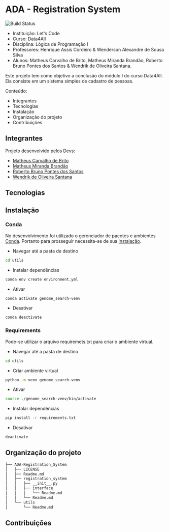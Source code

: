 # ADA - Registration System
![Build Status](https://travis-ci.org/joemccann/dillinger.svg?branch=master)

- Instituição: Let's Code
- Curso: Data4All
- Disciplina: Lógica de Programação I
- Professores: Henrique Assis Cordeiro & Wenderson Alexandre de Sousa Silva
- Alunos: Matheus Carvalho de Brito, Matheus Miranda Brandão, Roberto Bruno Pontes dos Santos & Wendrik de Oliveira Santana.

Este projeto tem como objetivo a conclusão do módulo I do curso Data4All. Ela consiste em um sistema simples de cadastro de pessoas.

Conteúdo:
- Integrantes
- Tecnologias
- Instalação
- Organização do projeto
- Contribuições


## Integrantes
Projeto desenvolvido pelos Devs:

- [Matheus Carvalho de Brito](https://github.com/mateuscbrito)
- [Matheus Miranda Brandão](https://github.com/MatBrands)
- [Roberto Bruno Pontes dos Santos](https://github.com/robertopnts)
- [Wendrik de Oliveira Santana](https://github.com/Wendr1k)

## Tecnologias


## Instalação

### Conda
No desenvolvimento foi utilizado o gerenciador de pacotes e ambientes [Conda](https://conda.io/). Portanto para prosseguir necessita-se de sua [instalação](https://conda.io/projects/conda/en/latest/user-guide/install/index.html).

- Navegar até a pasta de destino
```sh
cd utils
```

- Instalar dependências
```sh
conda env create environment.yml
```

- Ativar
```sh
conda activate genome_search-venv
```

- Desativar
```sh
conda deactivate
```

### Requirements
Pode-se utilizar o arquivo requiremets.txt para criar o ambiente virtual.

- Navegar até a pasta de destino
```sh
cd utils
```

- Criar ambiente virtual
```sh
python -m venv genome_search-venv
```

- Ativar
```sh
source ./genome_search-venv/bin/activate
```

- Instalar dependências
```sh
pip install -r requirements.txt
```

- Desativar
```sh
deactivate
```


## Organização do projeto
```sh
├── ADA-Registration_System
│   ├── LICENSE
│   ├── Readme.md
│   ├── registration_system
│   │   ├── __init__.py
│   │   ├── interface
│   │   │   └── Readme.md
│   │   └── Readme.md
│   └── utils
│       └── Readme.md
```


## Contribuições